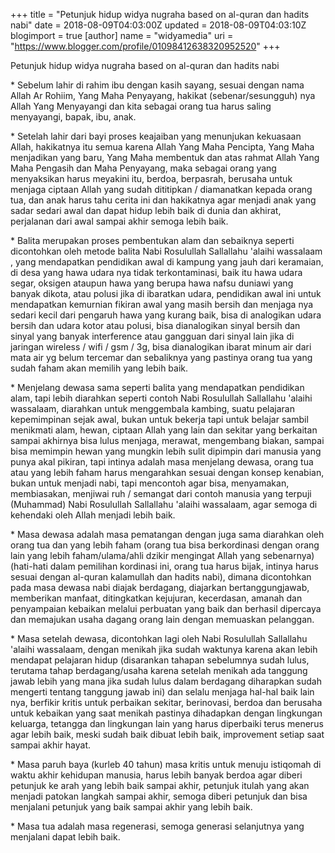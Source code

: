 +++
title = "Petunjuk hidup widya nugraha based on al-quran dan hadits nabi"
date = 2018-08-09T04:03:00Z
updated = 2018-08-09T04:03:10Z
blogimport = true 
[author]
	name = "widyamedia"
	uri = "https://www.blogger.com/profile/01098412638320952520"
+++

<p dir="ltr">Petunjuk hidup widya nugraha based on al-quran dan hadits nabi</p><p dir="ltr">* Sebelum lahir di rahim ibu dengan kasih sayang, sesuai dengan nama Allah Ar Rohiim, Yang Maha Penyayang, hakikat (sebenar/sesungguh) nya Allah Yang Menyayangi dan kita sebagai orang tua harus saling menyayangi, bapak, ibu, anak.</p><p dir="ltr">* Setelah lahir dari bayi proses keajaiban yang menunjukan kekuasaan Allah, hakikatnya itu semua karena Allah Yang Maha Pencipta, Yang Maha menjadikan yang baru, Yang Maha membentuk dan atas rahmat Allah Yang Maha Pengasih dan Maha Penyayang, maka sebagai orang yang menyaksikan harus meyakini itu, berdoa, berpasrah, berusaha untuk menjaga ciptaan Allah yang sudah dititipkan / diamanatkan kepada orang tua, dan anak harus tahu cerita ini dan hakikatnya agar menjadi anak yang sadar sedari awal dan dapat hidup lebih baik di dunia dan akhirat, perjalanan dari awal sampai akhir semoga lebih baik.</p><p dir="ltr">* Balita merupakan proses pembentukan alam dan sebaiknya seperti dicontohkan oleh metode balita Nabi Rosulullah Sallallahu 'alaihi wassalaam&nbsp; , yang mendapatkan pendidikan awal di kampung yang jauh dari keramaian, di desa yang hawa udara nya tidak terkontaminasi, baik itu hawa udara segar, oksigen ataupun hawa yang berupa hawa nafsu duniawi yang banyak dikota, atau polusi jika di ibaratkan udara, pendidikan awal ini untuk mendapatkan kemurnian fikiran awal yang masih bersih dan menjaga nya sedari kecil dari pengaruh hawa yang kurang baik, bisa di analogikan udara bersih dan udara kotor atau polusi, bisa dianalogikan sinyal bersih dan sinyal yang banyak interference atau gangguan dari sinyal lain jika di jaringan wireless / wifi / gsm / 3g, bisa dianalogikan ibarat minum air dari mata air yg belum tercemar dan sebaliknya yang pastinya orang tua yang sudah faham akan memilih yang lebih baik.</p><p dir="ltr">* Menjelang dewasa sama seperti balita yang mendapatkan pendidikan alam, tapi lebih diarahkan seperti contoh Nabi Rosulullah Sallallahu 'alaihi wassalaam, diarahkan untuk menggembala kambing, suatu pelajaran kepemimpinan sejak awal, bukan untuk bekerja tapi untuk belajar sambil menikmati alam, hewan, ciptaan Allah yang lain dan sekitar yang berkaitan sampai akhirnya bisa lulus menjaga, merawat, mengembang biakan, sampai bisa memimpin hewan yang mungkin lebih sulit dipimpin dari manusia yang punya akal pikiran, tapi intinya adalah masa menjelang dewasa, orang tua atau yang lebih faham harus mengarahkan sesuai dengan konsep kenabian, bukan untuk menjadi nabi, tapi mencontoh agar bisa, menyamakan, membiasakan, menjiwai ruh / semangat dari contoh manusia yang terpuji (Muhammad) Nabi Rosulullah Sallallahu 'alaihi wassalaam, agar semoga di kehendaki oleh Allah menjadi lebih baik.</p><p dir="ltr">* Masa dewasa adalah masa pematangan dengan juga sama diarahkan oleh orang tua dan yang lebih faham (orang tua bisa berkordinasi dengan orang lain yang lebih faham/ulama/ahli dzikir mengingat Allah yang sebenarnya)(hati-hati dalam pemilihan kordinasi ini, orang tua harus bijak, intinya harus sesuai dengan al-quran kalamullah dan hadits nabi), dimana dicontohkan pada masa dewasa nabi diajak berdagang, diajarkan bertanggungjawab, memberikan manfaat, ditingkatkan kejujuran, kecerdasan, amanah dan penyampaian kebaikan melalui perbuatan yang baik dan berhasil dipercaya dan memajukan usaha dagang orang lain dengan memuaskan pelanggan.</p><p dir="ltr">* Masa setelah dewasa, dicontohkan lagi oleh Nabi Rosulullah Sallallahu 'alaihi wassalaam, dengan menikah jika sudah waktunya karena akan lebih mendapat pelajaran hidup (disarankan tahapan sebelumnya sudah lulus, terutama tahap berdagang/usaha karena setelah menikah ada tanggung jawab lebih yang mana jika sudah lulus dalam berdagang diharapkan sudah mengerti tentang tanggung jawab ini) dan selalu menjaga hal-hal baik lain nya, berfikir kritis untuk perbaikan sekitar, berinovasi, berdoa dan berusaha untuk kebaikan yang saat menikah pastinya dihadapkan dengan lingkungan keluarga, tetangga dan lingkungan lain yang harus diperbaiki terus menerus agar lebih baik, meski sudah baik dibuat lebih baik, improvement setiap saat sampai akhir hayat.</p><p dir="ltr">* Masa paruh baya (kurleb 40 tahun) masa kritis untuk menuju istiqomah di waktu akhir kehidupan manusia, harus lebih banyak berdoa agar diberi petunjuk ke arah yang lebih baik sampai akhir, petunjuk itulah yang akan menjadi patokan langkah sampai akhir, semoga diberi petunjuk dan bisa menjalani petunjuk yang baik sampai akhir yang lebih baik.</p><p dir="ltr">* Masa tua adalah masa regenerasi, semoga generasi selanjutnya yang menjalani dapat lebih baik.</p>
